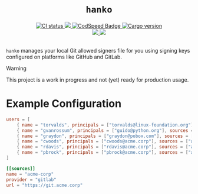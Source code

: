 <h1 align="center"><code>hanko</code></h1>
<div align="center">
  <a href="https://github.com/srv6d/hanko/actions">
    <img src="https://github.com/srv6d/hanko/workflows/CI/badge.svg" alt="CI status" />
  </a>
  <a href="https://codecov.io/github/SRv6d/hanko">
    <img src="https://codecov.io/github/SRv6d/hanko/graph/badge.svg?token=PIRC5DZL9C" />
  </a>
  <a href="https://codspeed.io/SRv6d/hanko">
    <img src="https://img.shields.io/endpoint?url=https://codspeed.io/badge.json" alt="CodSpeed Badge" />
  </a>
  <a href="https://crates.io/crates/hanko">
    <img src="https://img.shields.io/crates/v/hanko.svg?logo=rust" alt="Cargo version" />
  </a>
</div>
<div align="center">
  <a href="https://scorecard.dev/viewer/?uri=github.com/SRv6d/hanko">
    <img src="https://api.scorecard.dev/projects/github.com/SRv6d/hanko/badge" />
  </a>
  <a href="https://www.bestpractices.dev/projects/9526">
    <img src="https://www.bestpractices.dev/projects/9526/badge" />
  </a>
</div>
<br />

`hanko` manages your local Git allowed signers file for you using signing keys
configured on platforms like GitHub and GitLab.

> [!WARNING]  
> This project is a work in progress and not (yet) ready for production usage.

# Example Configuration

```toml
users = [
    { name = "torvalds", principals = ["torvalds@linux-foundation.org"], sources = ["github"] },
    { name = "gvanrossum", principals = ["guido@python.org"], sources = ["github", "gitlab"] },
    { name = "graydon", principals = ["graydon@pobox.com"], sources = ["github"] },
    { name = "cwoods", principals = ["cwoods@acme.corp"], sources = ["acme-corp"] },
    { name = "rdavis", principals = ["rdavis@acme.corp"], sources = ["acme-corp"] },
    { name = "pbrock", principals = ["pbrock@acme.corp"], sources = ["acme-corp"] }
]

[[sources]]
name = "acme-corp"
provider = "gitlab"
url = "https://git.acme.corp"
```
